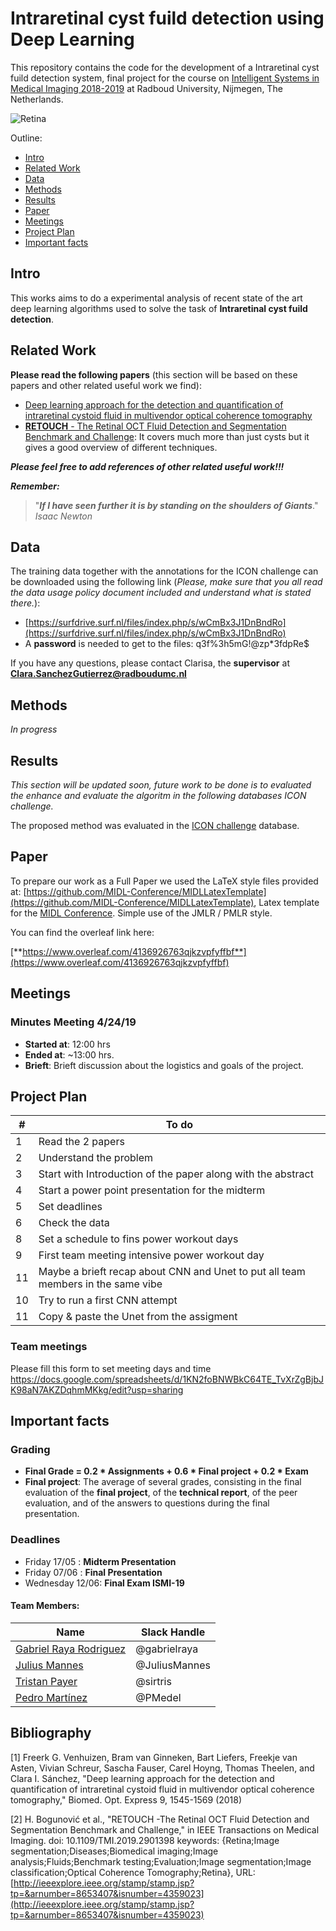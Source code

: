 # Intraretinal cyst fuild detection using Deep Learning


This repository contains the code for the development of a Intraretinal cyst fuild detection system, final project for the course on [Intelligent Systems in Medical Imaging 2018-2019](https://ismi19.grand-challenge.org/) at Radboud University, Nijmegen, The Netherlands.

![Retina](https://github.com/gabrielraya/intraretinal-cyst-fluid-detection/blob/master/images/project.png)



Outline: 

- [Intro](#Intro)
- [Related Work](#related-work)
- [Data](#data)
- [Methods](#methods)
- [Results](#results)
- [Paper](#paper)
- [Meetings](#meetings)
- [Project Plan](#project-plan)
- [Important facts](#important-facts)




##  Intro
This works aims to do a experimental analysis of recent state of the art deep learning algorithms used to solve the task of **Intraretinal cyst fuild detection**.

## Related Work

**Please read the following papers** (this section will be based on these papers and other related useful work we find):

- [Deep learning approach for the detection and quantification of intraretinal cystoid fluid in multivendor optical coherence tomography](https://www.osapublishing.org/boe/abstract.cfm?uri=boe-9-4-1545)
- [**RETOUCH** - The Retinal OCT Fluid Detection and
Segmentation Benchmark and Challenge](https://ieeexplore.ieee.org/stamp/stamp.jsp?tp=&arnumber=8653407):  It covers much more than just cysts but it gives a good overview of different techniques.

***Please feel free to add references of other related useful work!!!***

***Remember:*** 
>  "***If I have seen further it is by standing on the shoulders of Giants***." *Isaac Newton*

## Data
The training data together with the annotations for the ICON challenge can be downloaded using the following link (*Please, make sure that you all read the data usage policy document included and understand what is stated there.*):


- [https://surfdrive.surf.nl/files/index.php/s/wCmBx3J1DnBndRo](https://surfdrive.surf.nl/files/index.php/s/wCmBx3J1DnBndRo)  
- A **password** is needed to get to the files: q3f%3h5mG!@zp*3fdpRe$
 

If you have any questions, please contact Clarisa, the **supervisor** at [**Clara.SanchezGutierrez@radboudumc.nl**](Clara.SanchezGutierrez@radboudumc.nl)


## Methods
*In progress*

## Results
*This section will be updated soon, future work to be done is to evaluated the enhance and evaluate the algoritm in the following databases ICON challenge.*

The proposed method was evaluated in the [ICON challenge]() database.


## Paper
To prepare our work as a Full Paper we used the LaTeX style files provided at:
[https://github.com/MIDL-Conference/MIDLLatexTemplate](https://github.com/MIDL-Conference/MIDLLatexTemplate), Latex template for the [MIDL Conference](https://midl.io/). Simple use of the JMLR / PMLR style.

You can find the overleaf link here:

[**https://www.overleaf.com/4136926763qjkzvpfyffbf**](https://www.overleaf.com/4136926763qjkzvpfyffbf)

## Meetings

### Minutes Meeting 4/24/19

- **Started at**: 12:00 hrs
- **Ended at**: ~13:00 hrs.
- **Brieft**: Brieft discussion about the logistics and goals of the project.


## Project Plan
|#     |  To do   |
|---------|-----------------|
|1 | Read the 2 papers    |
|2 | Understand the problem     |
|3 | Start with Introduction of the paper along with the abstract    |
|4 | Start a power point presentation for the midterm  |
|5 | Set deadlines    |
|6 | Check the data  |
|8 | Set a schedule to fins power workout days|
|9 | First team meeting intensive power workout day|
|11 | Maybe a brieft recap about CNN and Unet to put all team members in the same vibe |
|10 | Try to run a first CNN attempt |
|11 | Copy & paste the Unet from the assigment   |

### Team meetings
Please fill this form to set meeting days and time https://docs.google.com/spreadsheets/d/1KN2foBNWBkC64TE_TvXrZgBjbJK98aN7AKZDqhmMKkg/edit?usp=sharing


## Important facts

### Grading
- **Final Grade = 0.2 * Assignments + 0.6 * Final project + 0.2 * Exam**
- **Final project**:
The average of several grades, consisting in the final evaluation of the **final project**, of the **technical report**, of the peer evaluation, and of the answers to questions during the final presentation.


### Deadlines
- Friday 17/05 : **Midterm Presentation**
- Friday 07/06 : **Final Presentation**
- Wednesday 12/06: **Final Exam ISMI-19**


#### Team Members:

|Name     |  Slack Handle   |
|---------|-----------------|
|[Gabriel Raya Rodriguez](https://github.com/gabrielraya) |     @gabrielraya    |
|[Julius Mannes](https://github.com/OdysseasKr)| @JuliusMannes        |
|[Tristan Payer](https://github.com/oliversion) |     @sirtris    |
|[Pedro Martínez](https://github.com/PMedel) |     @PMedel    |






## Bibliography

[1] Freerk G. Venhuizen, Bram van Ginneken, Bart Liefers, Freekje van Asten, Vivian Schreur, Sascha Fauser, Carel Hoyng, Thomas Theelen, and Clara I. Sánchez, "Deep learning approach for the detection and quantification of intraretinal cystoid fluid in multivendor optical coherence tomography," Biomed. Opt. Express 9, 1545-1569 (2018)

[2] H. Bogunović et al., "RETOUCH -The Retinal OCT Fluid Detection and Segmentation Benchmark and Challenge," in IEEE Transactions on Medical Imaging.
doi: 10.1109/TMI.2019.2901398
keywords: {Retina;Image segmentation;Diseases;Biomedical imaging;Image analysis;Fluids;Benchmark testing;Evaluation;Image segmentation;Image classification;Optical Coherence Tomography;Retina},
URL: [http://ieeexplore.ieee.org/stamp/stamp.jsp?tp=&arnumber=8653407&isnumber=4359023](http://ieeexplore.ieee.org/stamp/stamp.jsp?tp=&arnumber=8653407&isnumber=4359023)


